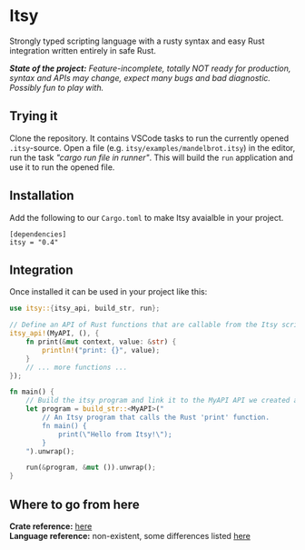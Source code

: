 # Itsy
Strongly typed scripting language with a rusty syntax and easy Rust integration written entirely in safe Rust.

***State of the project:** Feature-incomplete, totally NOT ready for production, syntax and APIs may change, expect many bugs and bad diagnostic. Possibly fun to play with.*

## Trying it

Clone the repository. It contains VSCode tasks to run the currently opened `.itsy`-source. Open a file (e.g. `itsy/examples/mandelbrot.itsy`) in the editor, run the task
*"cargo run file in runner"*. This will build the `run` application and use it to run the opened file.

## Installation

Add the following to our `Cargo.toml` to make Itsy avaialble in your project.

```
[dependencies]
itsy = "0.4"
```

## Integration

Once installed it can be used in your project like this:

```rust
use itsy::{itsy_api, build_str, run};

// Define an API of Rust functions that are callable from the Itsy script.
itsy_api!(MyAPI, (), {
    fn print(&mut context, value: &str) {
        println!("print: {}", value);
    }
    // ... more functions ...
});

fn main() {
    // Build the itsy program and link it to the MyAPI API we created above.
    let program = build_str::<MyAPI>("
        // An Itsy program that calls the Rust 'print' function.
        fn main() {
            print(\"Hello from Itsy!\");
        }
    ").unwrap();

    run(&program, &mut ()).unwrap();
}
```

## Where to go from here

**Crate reference:** [here](https://docs.rs/itsy/)\
**Language reference:** non-existent, some differences listed [here](doc/differences.md)